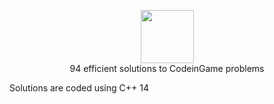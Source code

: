 <p align="center">
    <a href="https://www.codingame.com/profile/66f3dd918ff1150626c226eb4868a8503762582">
        <img height=85 src="http://valangels.com/wp-content/uploads/2017/02/codingame-logo.png">
    </a>
    <br>94 efficient solutions to CodeinGame problems
</p>


Solutions are coded using C++ 14

                          
